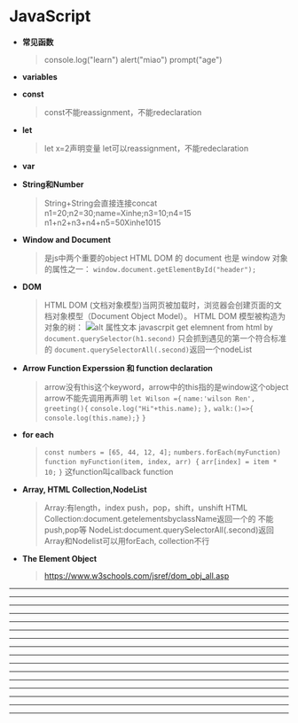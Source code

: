 # JavaScript

* **常见函数**
  >console.log("learn")
  >alert("miao")
  >prompt("age")
* **variables**
* **const**
  >const不能reassignment，不能redeclaration
* **let**
  > let x=2声明变量
  >let可以reassignment，不能redeclaration

* **var**
   
* **String和Number**
  >String+String会直接连接concat
  >n1=20;n2=30;name=Xinhe;n3=10;n4=15
  n1+n2+n3+n4+n5=50Xinhe1015
* **Window and Document**
  >是js中两个重要的object
  >HTML DOM 的 document 也是 window 对象的属性之一：
  `window.document.getElementById("header");`
* **DOM**
  >HTML DOM (文档对象模型)当网页被加载时，浏览器会创建页面的文档对象模型（Document Object Model）。
  >HTML DOM 模型被构造为对象的树：
![alt 属性文本](https://www.runoob.com/images/pic_htmltree.gif)
  >javascrpit get elemnent from html by
  `document.querySelector(h1.second)` 只会抓到遇见的第一个符合标准的
  `document.querySelectorAll(.second)`返回一个nodeList

* **Arrow Function Experssion 和 function declaration**
  >arrow没有this这个keyword，arrow中的this指的是window这个object
  >arrow不能先调用再声明
  >`let Wilson ={`
    `name:'wilson Ren',`
  `greeting(){`
        `console.log("Hi"+this.name);`
        `},`
        `walk:()=>{`
        `console.log(this.name);}`
        `}`

* **for each**
  >`const numbers = [65, 44, 12, 4];`
  >`numbers.forEach(myFunction)`
  >`function myFunction(item, index, arr) {`
  `arr[index] = item * 10;`
`}`
  >这function叫callback function

* **Array, HTML Collection,NodeList**
  >Array:有length，index
  >push，pop，shift，unshift
  >HTML Collection:document.getelementsbyclassName返回一个的
  >不能push,pop等
  >NodeList:document.querySelectorAll(.second)返回
  >Array和Nodelist可以用forEach, collection不行

* **The Element Object**
  >https://www.w3schools.com/jsref/dom_obj_all.asp
* **
* **
* **
* **

* **
* **
* **
* **
* **
* **
* **
* **

* **
* **
* **
* **

